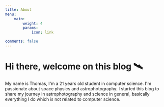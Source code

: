 ```yaml
---
title: About
menu:
    main: 
        weight: 4
        params:
            icon: link

comments: false
---
```


# Hi there, welcome on this blog 🛰️ 

My name is Thomas, I'm a 21 years old student in computer science. I'm passionate about space physics and astrophotography. I started this blog to share my journey in astrophotography and science in general, basically everything I do which is not related to computer science.